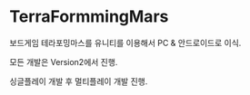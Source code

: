 # TerraFormmingMars

보드게임 테라포밍마스를 유니티를 이용해서 PC & 안드로이드로 이식.

모든 개발은 Version2에서 진행.



싱글플레이 개발 후 멀티플레이 개발 진행.
